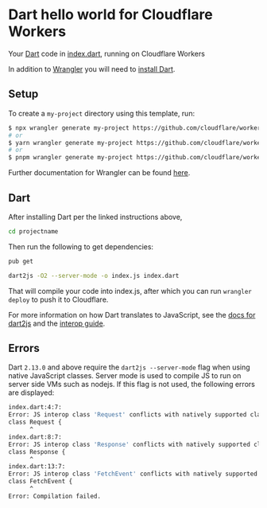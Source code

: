 # Dart hello world for Cloudflare Workers

Your [Dart](https://dart.dev/) code in [index.dart](https://github.com/cloudflare/dart-worker-hello-world/blob/master/index.dart), running on Cloudflare Workers

In addition to [Wrangler](https://github.com/cloudflare/wrangler) you will need to [install Dart](https://dart.dev/get-dart).

## Setup

To create a `my-project` directory using this template, run:

```sh
$ npx wrangler generate my-project https://github.com/cloudflare/workers-sdk/templates/experimental/worker-dart
# or
$ yarn wrangler generate my-project https://github.com/cloudflare/workers-sdk/templates/experimental/worker-dart
# or
$ pnpm wrangler generate my-project https://github.com/cloudflare/workers-sdk/templates/experimental/worker-dart
```

Further documentation for Wrangler can be found [here](https://developers.cloudflare.com/workers/tooling/wrangler).

## Dart

After installing Dart per the linked instructions above,

```sh
cd projectname
```

Then run the following to get dependencies:

```sh
pub get

dart2js -O2 --server-mode -o index.js index.dart
```

That will compile your code into index.js, after which you can run `wrangler deploy` to push it to Cloudflare.

For more information on how Dart translates to JavaScript, see the [docs for dart2js](https://dart.dev/tools/dart2js) and the [interop guide](https://dart.dev/web/js-interop).

## Errors

Dart `2.13.0` and above require the `dart2js --server-mode` flag when using native JavaScript classes. Server mode is used to compile JS to run on server side VMs such as nodejs. If this flag is not used, the following errors are displayed:

```sh
index.dart:4:7:
Error: JS interop class 'Request' conflicts with natively supported class '_Request' in 'dart:html'.
class Request {
      ^
index.dart:8:7:
Error: JS interop class 'Response' conflicts with natively supported class '_Response' in 'dart:html'.
class Response {
      ^
index.dart:13:7:
Error: JS interop class 'FetchEvent' conflicts with natively supported class 'FetchEvent' in 'dart:html'.
class FetchEvent {
      ^
Error: Compilation failed.
```
